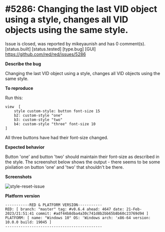 
#5286: Changing the last VID object using a style, changes all VID objects using the same style.
================================================================================
Issue is closed, was reported by mikeyaunish and has 0 comment(s).
[status.built] [status.tested] [type.bug] [GUI]
<https://github.com/red/red/issues/5286>

**Describe the bug**

Changing the last VID object using a style, changes all VID objects using the same style.


**To reproduce**

Run this:
```
view  [
    style custom-style: button font-size 15
    b2: custom-style "one"
    b3: custom-style "two" 
    b4: custom-style "three" font-size 10
]
```
All three buttons have had their font-size changed.

**Expected behavior**

Button 'one' and button 'two' should maintain their font-size as described in the style. The screenshot below shows the output - there seems to be some pixilation on button 'one' and 'two'  that shouldn't be there.

**Screenshots**

![style-reset-issue](https://user-images.githubusercontent.com/29316525/220480261-cf0cebb7-a497-4314-9466-98be9ae09eda.png)

**Platform version**
```
-----------RED & PLATFORM VERSION----------- 
RED: [ branch: "master" tag: #v0.6.4 ahead: 4647 date: 21-Feb-2023/21:51:41 commit: #adf44b8dba4a30c741d8b2bb65b8b60c23769d94 ]
PLATFORM: [ name: "Windows 10" OS: 'Windows arch: 'x86-64 version: 10.0.0 build: 19045 ]
--------------------------------------------
```


